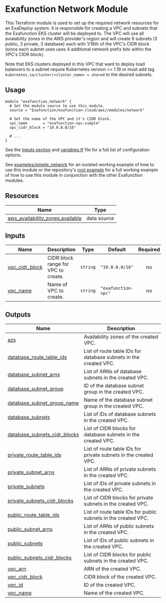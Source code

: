 # Exafunction Network Module

This Terraform module is used to set up the required network resources for an ExaDeploy system. It is responsible for creating a VPC and subnets that the Exafunction EKS cluster will be deployed to. The VPC will use all avialability zones in the AWS provider's region and will create 9 subnets (3 public, 3 private, 3 database) each with 1/16th of the VPC's CIDR block (since each subnet uses uses 4 additional network prefix bits within the VPC's CIDR block).

Note that EKS clusters deployed in this VPC that want to deploy load balancers to a subnet require Kubernetes version >= 1.19 or must add tag `kubernetes.io/cluster/<cluster_name> = shared` to the desired subnets.

## Usage
```hcl
module "exafunction_network" {
  # Set the module source to use this module.
  source = "Exafunction/exafunction-cloud/aws//modules/network"

  # Set the name of the VPC and it's CIDR block.
  vpc_name       = "exafunction-vpc-simple"
  vpc_cidr_block = "10.0.0.0/16"

  # ...
}
```
See the [Inputs section](#inputs) and [variables.tf](https://github.com/Exafunction/terraform-aws-exafunction-cloud/tree/main/modules/network/variables.tf) file for a full list of configuration options.

See [examples/simple_network](https://github.com/Exafunction/terraform-aws-exafunction-cloud/tree/main/modules/network/examples/simple_network) for an isolated working example of how to use this module or the repository's [root example](https://github.com/Exafunction/terraform-aws-exafunction-cloud) for a full working example of how to use this module in conjunction with the other Exafunction modules.

<!-- BEGIN_TF_DOCS -->
## Resources

| Name | Type |
|------|------|
| [aws_availability_zones.available](https://registry.terraform.io/providers/hashicorp/aws/latest/docs/data-sources/availability_zones) | data source |

## Inputs

| Name | Description | Type | Default | Required |
|------|-------------|------|---------|:--------:|
| <a name="input_vpc_cidr_block"></a> [vpc\_cidr\_block](#input\_vpc\_cidr\_block) | CIDR block range for VPC to create. | `string` | `"10.0.0.0/16"` | no |
| <a name="input_vpc_name"></a> [vpc\_name](#input\_vpc\_name) | Name of VPC to create. | `string` | `"exafunction-vpc"` | no |

## Outputs

| Name | Description |
|------|-------------|
| <a name="output_azs"></a> [azs](#output\_azs) | Availability zones of the created VPC. |
| <a name="output_database_route_table_ids"></a> [database\_route\_table\_ids](#output\_database\_route\_table\_ids) | List of route table IDs for database subnets in the created VPC. |
| <a name="output_database_subnet_arns"></a> [database\_subnet\_arns](#output\_database\_subnet\_arns) | List of ARNs of database subnets in the created VPC. |
| <a name="output_database_subnet_group"></a> [database\_subnet\_group](#output\_database\_subnet\_group) | ID of the database subnet group in the created VPC. |
| <a name="output_database_subnet_group_name"></a> [database\_subnet\_group\_name](#output\_database\_subnet\_group\_name) | Name of the database subnet group in the created VPC. |
| <a name="output_database_subnets"></a> [database\_subnets](#output\_database\_subnets) | List of IDs of database subnets in the created VPC. |
| <a name="output_database_subnets_cidr_blocks"></a> [database\_subnets\_cidr\_blocks](#output\_database\_subnets\_cidr\_blocks) | List of CIDR blocks for database subnets in the created VPC. |
| <a name="output_private_route_table_ids"></a> [private\_route\_table\_ids](#output\_private\_route\_table\_ids) | List of route table IDs for private subnets in the created VPC. |
| <a name="output_private_subnet_arns"></a> [private\_subnet\_arns](#output\_private\_subnet\_arns) | List of ARNs of private subnets in the created VPC. |
| <a name="output_private_subnets"></a> [private\_subnets](#output\_private\_subnets) | List of IDs of private subnets in the created VPC. |
| <a name="output_private_subnets_cidr_blocks"></a> [private\_subnets\_cidr\_blocks](#output\_private\_subnets\_cidr\_blocks) | List of CIDR blocks for private subnets in the created VPC. |
| <a name="output_public_route_table_ids"></a> [public\_route\_table\_ids](#output\_public\_route\_table\_ids) | List of route table IDs for public subnets in the created VPC. |
| <a name="output_public_subnet_arns"></a> [public\_subnet\_arns](#output\_public\_subnet\_arns) | List of ARNs of public subnets in the created VPC. |
| <a name="output_public_subnets"></a> [public\_subnets](#output\_public\_subnets) | List of IDs of public subnets in the created VPC. |
| <a name="output_public_subnets_cidr_blocks"></a> [public\_subnets\_cidr\_blocks](#output\_public\_subnets\_cidr\_blocks) | List of CIDR blocks for public subnets in the created VPC. |
| <a name="output_vpc_arn"></a> [vpc\_arn](#output\_vpc\_arn) | ARN of the created VPC. |
| <a name="output_vpc_cidr_block"></a> [vpc\_cidr\_block](#output\_vpc\_cidr\_block) | CIDR block of the created VPC. |
| <a name="output_vpc_id"></a> [vpc\_id](#output\_vpc\_id) | ID of the created VPC. |
| <a name="output_vpc_name"></a> [vpc\_name](#output\_vpc\_name) | Name of the created VPC. |
<!-- END_TF_DOCS -->
